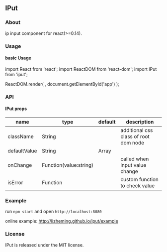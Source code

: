 ## IPut

### About

ip input component for react(>=0.14).

### Usage

#### basic Usage

  import React from 'react';
  import ReactDOM from 'react-dom';
  import IPut from 'iput';

  ReactDOM.render(
    <IPut />,
    document.getElementById('app')
  );

### API

#### IPut props

| name         | type                   | default | description                           |
|--------------|------------------------|---------|---------------------------------------|
| className    | String                 |         | additional css class of root dom node |
| defaultValue | String | Array<String> |         | specify the default ip                |
| onChange     | Function(value:string) |         | called when input value change        |
| isError      | Function               |         | custom function to check value        |

### Example

run `npm start` and open `http://localhost:8080`

online example: http://lizheming.github.io/iput/example

### License

IPut is released under the MIT license.
